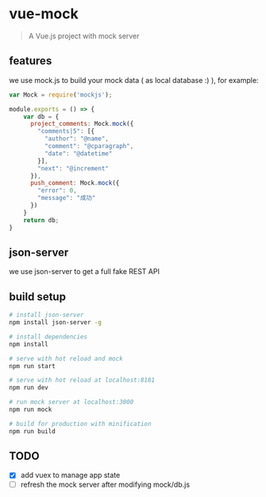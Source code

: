 # vue-mock

> A Vue.js project with mock server

## features

we use mock.js to build your mock data ( as local database :) ), for example:

```javascript
var Mock = require('mockjs');

module.exports = () => {
    var db = {
      project_comments: Mock.mock({
        "comments|5": [{
          "author": "@name",
          "comment": "@cparagraph",
          "date": "@datetime"
        }],
        "next": "@increment"
      }),
      push_comment: Mock.mock({
        "error": 0,
        "message": "成功"
      })
    }
    return db;
}
```

## json-server

we use json-server to get a full fake REST API

## build setup

``` bash
# install json-server
npm install json-server -g

# install dependencies
npm install

# serve with hot reload and mock
npm run start

# serve with hot reload at localhost:8181
npm run dev

# run mock server at localhost:3000
npm run mock

# build for production with minification
npm run build
```
## TODO

- [x] add vuex to manage app state
- [ ] refresh the mock server after modifying mock/db.js